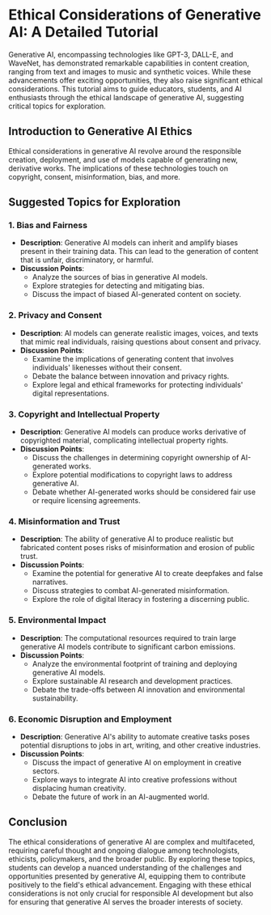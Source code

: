 # Ethical Considerations of Generative AI: A Detailed Tutorial

Generative AI, encompassing technologies like GPT-3, DALL-E, and WaveNet, has demonstrated remarkable capabilities in content creation, ranging from text and images to music and synthetic voices. While these advancements offer exciting opportunities, they also raise significant ethical considerations. This tutorial aims to guide educators, students, and AI enthusiasts through the ethical landscape of generative AI, suggesting critical topics for exploration.

## Introduction to Generative AI Ethics

Ethical considerations in generative AI revolve around the responsible creation, deployment, and use of models capable of generating new, derivative works. The implications of these technologies touch on copyright, consent, misinformation, bias, and more.

## Suggested Topics for Exploration

### 1. **Bias and Fairness**

- **Description**: Generative AI models can inherit and amplify biases present in their training data. This can lead to the generation of content that is unfair, discriminatory, or harmful.
- **Discussion Points**:
  - Analyze the sources of bias in generative AI models.
  - Explore strategies for detecting and mitigating bias.
  - Discuss the impact of biased AI-generated content on society.

### 2. **Privacy and Consent**

- **Description**: AI models can generate realistic images, voices, and texts that mimic real individuals, raising questions about consent and privacy.
- **Discussion Points**:
  - Examine the implications of generating content that involves individuals' likenesses without their consent.
  - Debate the balance between innovation and privacy rights.
  - Explore legal and ethical frameworks for protecting individuals' digital representations.

### 3. **Copyright and Intellectual Property**

- **Description**: Generative AI models can produce works derivative of copyrighted material, complicating intellectual property rights.
- **Discussion Points**:
  - Discuss the challenges in determining copyright ownership of AI-generated works.
  - Explore potential modifications to copyright laws to address generative AI.
  - Debate whether AI-generated works should be considered fair use or require licensing agreements.

### 4. **Misinformation and Trust**

- **Description**: The ability of generative AI to produce realistic but fabricated content poses risks of misinformation and erosion of public trust.
- **Discussion Points**:
  - Examine the potential for generative AI to create deepfakes and false narratives.
  - Discuss strategies to combat AI-generated misinformation.
  - Explore the role of digital literacy in fostering a discerning public.

### 5. **Environmental Impact**

- **Description**: The computational resources required to train large generative AI models contribute to significant carbon emissions.
- **Discussion Points**:
  - Analyze the environmental footprint of training and deploying generative AI models.
  - Explore sustainable AI research and development practices.
  - Debate the trade-offs between AI innovation and environmental sustainability.

### 6. **Economic Disruption and Employment**

- **Description**: Generative AI's ability to automate creative tasks poses potential disruptions to jobs in art, writing, and other creative industries.
- **Discussion Points**:
  - Discuss the impact of generative AI on employment in creative sectors.
  - Explore ways to integrate AI into creative professions without displacing human creativity.
  - Debate the future of work in an AI-augmented world.

## Conclusion

The ethical considerations of generative AI are complex and multifaceted, requiring careful thought and ongoing dialogue among technologists, ethicists, policymakers, and the broader public. By exploring these topics, students can develop a nuanced understanding of the challenges and opportunities presented by generative AI, equipping them to contribute positively to the field's ethical advancement. Engaging with these ethical considerations is not only crucial for responsible AI development but also for ensuring that generative AI serves the broader interests of society.